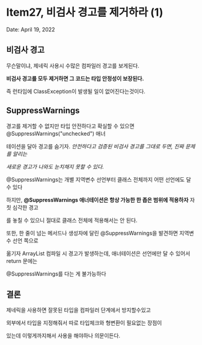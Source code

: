 # Item27, 비검사 경고를 제거하라 (1)

Date: April 19, 2022

## 비검사 경고

무슨말이냐, 제네릭 사용시 수많은 컴파일러 경고를 보게된다.

**비검사 경고를 모두 제거하면 그 코드는 타입 안정성이 보장된다.**

즉 런타임에 ClassException이 발생될 일이 없어진다는것이다.

## **SuppressWarnings**

경고를 제거할 수 없지만 타입 안전하다고 확실할 수 있으면 @SuppressWarnings("unchecked") 애너

테이션을 달아 경고를 숨기자. *안전하다고 검증된 비검사 경고를 그대로 두면, 진짜 문제를 알리는* 

*새로운 경고가 나와도 눈치채지 못할 수 있다.*    

@SuppressWarnings는 개별 지역변수 선언부터 클래스 전체까지 어떤 선언에도 달 수 있다  

하지만, **@SuppressWarnings 애너테이션은 항상 가능한 한 좁은 범위에 적용하자** 자칫 심각한 경고

를 놓칠 수 있으니 절대로 클래스 전체에 적용해서는 안 된다.   

또한, 한 줄이 넘는 메서드나 생성자에 달린 @SuppressWarnings을 발견하면 지역변수 선언 쪽으로 

옮기자 ArrayList 컴파일 시 경고가 발생하는데, 애너테이션은 선언에만 달 수 있어서 return 문에는 

@SuppressWarnings를 다는 게 불가능하다

## 결론

제네릭을 사용하면 잘못된 타입을 컴파일러 단계에서 방지할수있고

외부에서 타입을 지정해줘서 따로 타입체크와 형변환이 필요없는 장점이 

있는데 이렇게까지해서 사용을 해야하나 의문이든다.
